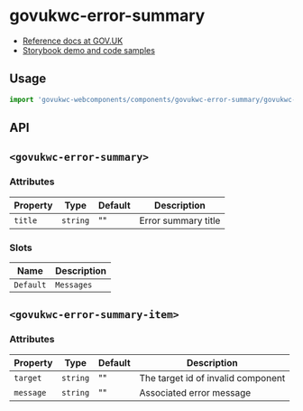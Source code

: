 # govukwc-error-summary

- [Reference docs at GOV.UK](https://design-system.service.gov.uk/components/error-summary/)
- [Storybook demo and code samples](http://tgreyuk.github.io/govuk-webcomponents/storybook/?path=/story/error-summary/)

## Usage

```javascript
import 'govukwc-webcomponents/components/govukwc-error-summary/govukwc-error-summary';
```

## API

## `<govukwc-error-summary>`

### Attributes

| Property  |  Type     | Default | Description |
|-----------|-----------|---------|-------------|
| `title`|`string`|""|Error summary title| 

### Slots

| Name  |  Description     |
|-----------|-----------|
| `Default` | `Messages` |

## `<govukwc-error-summary-item>`

### Attributes

| Property  |  Type     | Default | Description |
|-----------|-----------|---------|-------------|
| `target`|`string`|""|The target id of invalid component
| `message`|`string`|""|Associated error message| 

